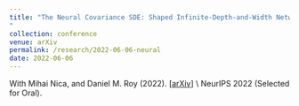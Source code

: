 ```yaml
---
title: "The Neural Covariance SDE: Shaped Infinite-Depth-and-Width Networks at Initialization
"
collection: conference
venue: arXiv 
permalink: /research/2022-06-06-neural
date: 2022-06-06
---
```


With Mihai Nica, and Daniel M. Roy (2022). 
\[[arXiv](https://arxiv.org/abs/2206.02768)\] \\
NeurIPS 2022 (Selected for Oral).

